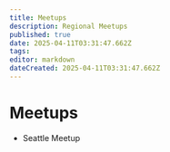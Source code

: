 ```yaml
---
title: Meetups
description: Regional Meetups
published: true
date: 2025-04-11T03:31:47.662Z
tags: 
editor: markdown
dateCreated: 2025-04-11T03:31:47.662Z
---
```


# Meetups

- Seattle Meetup